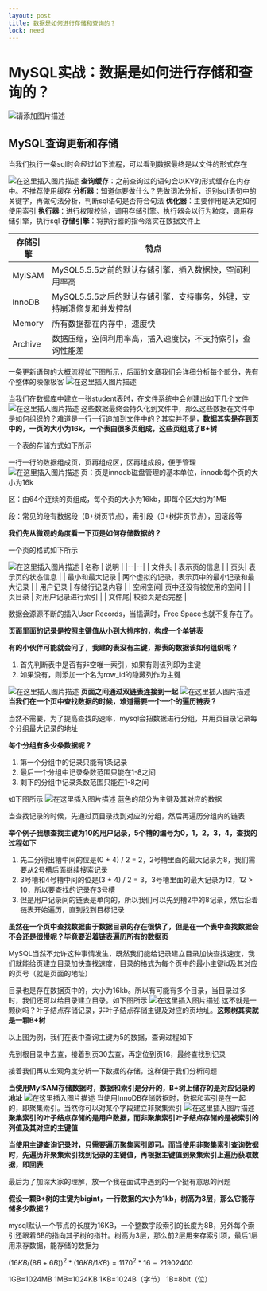 ```yaml
---
layout: post
title: 数据是如何进行存储和查询的？
lock: need
---
```

# MySQL实战：数据是如何进行存储和查询的？

![请添加图片描述](https://img-blog.csdnimg.cn/6e66b2e8c09a44038dec032fd2a51b04.png)
## MySQL查询更新和存储
当我们执行一条sql时会经过如下流程，可以看到数据最终是以文件的形式存在

![在这里插入图片描述](https://img-blog.csdnimg.cn/direct/91b2a49a3f0d442a923bd1ea36fee188.png)
**查询缓存**：之前查询过的语句会以KV的形式缓存在内存中。不推荐使用缓存
**分析器**：知道你要做什么？先做词法分析，识别sql语句中的关键字，再做句法分析，判断sql语句是否符合句法
**优化器**：主要作用是决定如何使用索引
**执行器**：进行权限校验，调用存储引擎。执行器会以行为粒度，调用存储引擎，执行sql
**存储引擎**：将执行器的指令落实在数据文件上


| 存储引擎 | 特点 |
|--|--|
| MyISAM | MySQL5.5.5之前的默认存储引擎，插入数据快，空间利用率高 |
| InnoDB | MySQL5.5.5之后的默认存储引擎，支持事务，外键，支持崩溃修复和并发控制 |
| Memory | 所有数据都在内存中，速度快 |
| Archive | 数据压缩，空间利用率高，插入速度快，不支持索引，查询性能差 |

一条更新语句的大概流程如下图所示，后面的文章我们会详细分析每个部分，先有个整体的映像极客
![在这里插入图片描述](https://img-blog.csdnimg.cn/direct/44ad25b1a48540f5af149699ce53de23.png)


当我们在数据库中建立一张student表时，在文件系统中会创建出如下几个文件
![在这里插入图片描述](https://img-blog.csdnimg.cn/77cf548e03d6422aa3363065c1f72103.png)
这些数据最终会持久化到文件中，那么这些数据在文件中是如何组织的？难道是一行一行追加到文件中的？其实并不是，**数据其实是存到页中的，一页的大小为16k，一个表由很多页组成，这些页组成了B+树**

一个表的存储方式如下所示

一行一行的数据组成页，页再组成区，区再组成段，便于管理
![在这里插入图片描述](https://img-blog.csdnimg.cn/c03eb67af349498bbfe0b60bdf9406af.png)
页：页是innodb磁盘管理的基本单位，innodb每个页的大小为16k

区：由64个连续的页组成，每个页的大小为16kb，即每个区大约为1MB

段：常见的段有数据段（B+树页节点），索引段（B+树非页节点），回滚段等

**我们先从微观的角度看一下页是如何存储数据的？**

一个页的格式如下所示

![在这里插入图片描述](https://img-blog.csdnimg.cn/87a4f9955cc945d7ae66220a3a6db3d2.png)
| 名称 | 说明 |
|--|--|
| 文件头 | 表示页的信息 |
|  页头| 表示页的状态信息 |
| 最小和最大记录 | 两个虚拟的记录，表示页中的最小记录和最大记录 |
| 用户记录 | 存储行记录内容 |
|  空闲空间| 页中还没有被使用的空间 |
| 页目录 | 对用户记录进行索引 |
|  文件尾| 校验页是否完整 |

数据会源源不断的插入User Records，当插满时，Free Space也就不复存在了。

**页面里面的记录是按照主键值从小到大排序的，构成一个单链表**

**有的小伙伴可能就会问了，我建的表没有主键，那表的数据该如何组织呢？**

1. 首先判断表中是否有非空唯一索引，如果有则该列即为主键
2. 如果没有，则添加一个名为row_id的隐藏列作为主键

![在这里插入图片描述](https://img-blog.csdnimg.cn/4a1a89e40a404770874f5d2395f3cbd3.png)
**页面之间通过双链表连接到一起**
![在这里插入图片描述](https://img-blog.csdnimg.cn/9733244d1c284117a4c9eeb0c7c6717e.png)
**当我们在一个页中查找数据的时候，难道需要一个一个的遍历链表？**

当然不需要，为了提高查找的速率，mysql会把数据进行分组，并用页目录记录每个分组最大记录的地址

**每个分组有多少条数据呢？**

1. 第一个分组中的记录只能有1条记录
2. 最后一个分组中记录条数范围只能在1-8之间
3. 剩下的分组中记录条数范围只能在1-8之间

如下图所示
![在这里插入图片描述](https://img-blog.csdnimg.cn/0c2238581fc048de9c01da0a168b4091.png)
蓝色的部分为主键及其对应的数据

当查找记录的时候，先通过页目录找到对应的分组，然后再遍历分组内的链表

**举个例子我想查找主键为10的用户记录，5个槽的编号为0，1，2，3，4，查找的过程如下**

1. 先二分得出槽中间的位是(0 + 4) / 2 = 2，2号槽里面的最大记录为8，我们需要从2号槽后面继续搜索记录
2. 3号槽和4号槽中间的位是(3 + 4) / 2 = 3，3号槽里面的最大记录为12，12 > 10，所以要查找的记录在3号槽
3. 但是用户记录间的链表是单向的，所以我们可以先到槽2中的8记录，然后沿着链表开始遍历，直到找到目标记录

**虽然在一个页中查找数据由于数据目录的存在很快了，但是在一个表中查找数据会不会还是很慢呢？毕竟要沿着链表遍历所有的数据页**

MySQL当然不允许这种事情发生，既然我们能给记录建立目录加快查找速度，我们就能给页建立目录加快查找速度，目录的格式为每个页中的最小主键id及其对应的页号（就是页面的地址）

目录也是存在数据页中的，大小为16kb。所以有可能有多个目录，当目录过多时，我们还可以给目录建立目录。如下图所示
![在这里插入图片描述](https://img-blog.csdnimg.cn/20bbf777104b44588a37bc5f1e33d402.png)
这不就是一颗树吗？叶子结点存储记录，非叶子结点存储主键及对应的页地址。**这颗树其实就是一颗B+树**

以上图为例，我们在表中查询主键为5的数据，查询过程如下

先到根目录中去查，接着到页30去查，再定位到页16，最终查找到记录

接着我们再从宏观角度分析一下数据的存储，这样便于我们分析问题

**当使用MyISAM存储数据时，数据和索引是分开的，B+树上储存的是对应记录的地址**
![在这里插入图片描述](https://img-blog.csdnimg.cn/9f2cf89609b94731b889011cdda36100.png)
当使用InnoDB存储数据时，数据和索引是在一起的，即聚集索引。当然你可以对某个字段建立非聚集索引
![在这里插入图片描述](https://img-blog.csdnimg.cn/c2389ccf34ac447eb564c2196136fd4e.png)
**聚集索引的叶子结点存储的是用户数据，而非聚集索引叶子结点存储的是被索引的列值及其对应的主键值**

**当使用主键查询记录时，只需要遍历聚集索引即可。而当使用非聚集索引查询数据时，先遍历非聚集索引找到记录的主键值，再根据主键值到聚集索引上遍历获取数据，即回表**

最后为了加深大家的理解，放一个我在面试中遇到的一个挺有意思的问题

**假设一颗B+树的主键为bigint，一行数据的大小为1kb，树高为3层，那么它能存储多少数据？**

mysql默认一个节点的长度为16KB，一个整数字段索引的长度为8B，另外每个索引还跟着6B的指向其子树的指针。树高为3层，那么前2层用来存索引项，最后1层用来存数据，能存储的数据为

$(16KB / (8B + 6B)) ^2 * (16KB / 1 KB) = 1170^2 * 16 = 21902400$


1GB=1024MB
1MB=1024KB
1KB=1024B（字节）
1B=8bit（位）
